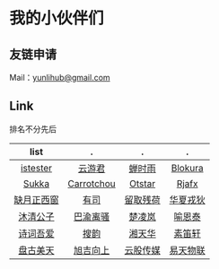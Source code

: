 # 我的小伙伴们

## 友链申请

Mail：[yunlihub@gmail.com](mailto:yunlihub@gmail.com)

## Link

排名不分先后

| list | . | . | . |
| :---: | :---: | :---: | :---: |
| <a href="http://istester.com/" target="_blank">istester</a> | <a href="https://www.yunyoujun.cn/" target="_blank">云游君</a> | <a href="https://chanshiyu.com/" target="_blank">蝉时雨</a> | <a href="https://www.caixiaojing.com/" target="_blank">Blokura</a>
| <a href="https://skk.moe/" target="_blank">Sukka</a> | <a href="https://www.carrotchou.com/" target="_blank">Carrotchou</a> | <a href="https://ixk.me/" target="_blank">Otstar</a> | <a href="http://www.rjafx.com/" target="_blank">Rjafx</a>
| <a href="https://www.52shici.com/space.php?mem_id=2146" target="_blank">缺月正西窗</a> | <a href="https://www.52shici.com/space.php?mem_id=30339" target="_blank">有司</a> | <a href="https://www.52shici.com/space.php?mem_id=38710" target="_blank">留取残荷</a> | <a href="https://www.52shici.com/space.php?mem_id=1216" target="_blank">华夏戎狄</a> |
| <a href="https://www.52shici.com/space.php?mem_id=30837" target="_blank">沐清公子</a> | <a href="https://www.52shici.com/space.php?mem_id=41069" target="_blank">巴渝离骚</a> | <a href="https://weibo.com/u/3733371012" target="_blank">楚凌岚</a> | <a href="https://weibo.com/u/5043873554" target="_blank">喻恩泰</a> |
| <a href="https://www.52shici.com/" target="_blank">诗词吾爱</a> | <a href="https://sou-yun.cn/" target="_blank">搜韵</a> | <a href="http://www.hnthyc.com/" target="_blank">湘天华</a> | <a href="https://weibo.com/u/5679162089" target="_blank">素笛轩</a> |
| <a href="http://www.meitianiot.com/" target="_blank">盘古美天</a> | <a href="http://www.cqxjxs.com/" target="_blank">旭吉向上</a> | <a href="http://www.youngermediatech.com/" target="_blank">云股传媒</a> | <a href="https://www.meshiot.com/" target="_blank">易天物联</a> |